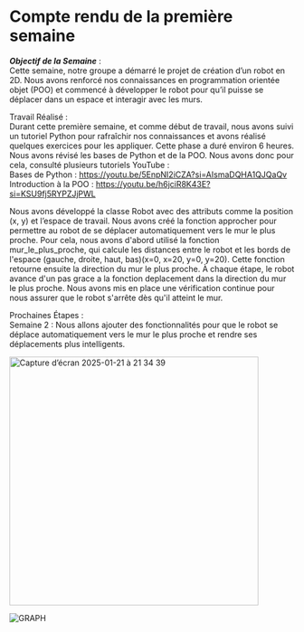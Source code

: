 # Compte rendu  de la première semaine


***Objectif de la Semaine*** :  
Cette semaine, notre groupe a démarré le projet de création d’un robot en 2D. Nous avons renforcé nos connaissances en programmation orientée objet (POO) et commencé à développer le robot pour qu’il puisse se déplacer dans un espace et interagir avec les murs.


Travail Réalisé :  
Durant cette première semaine, et comme début de travail, nous avons suivi un tutoriel Python pour rafraîchir nos connaissances et avons réalisé quelques exercices pour les appliquer. Cette phase a duré environ 6 heures. Nous avons révisé les bases de Python et de la POO. Nous avons donc pour cela, consulté plusieurs tutoriels YouTube :  
Bases de Python : https://youtu.be/5EnpNI2iCZA?si=AIsmaDQHA1QJQaQv  
Introduction à la POO : https://youtu.be/h6jciR8K43E?si=KSU9fj5RYPZJjPWL

 Nous avons développé la classe Robot avec des attributs comme la position (x, y) et l’espace de travail. Nous avons créé la fonction approcher pour permettre au robot de se déplacer automatiquement vers le mur le plus proche. Pour cela, nous avons d'abord utilisé la fonction mur_le_plus_proche, qui calcule les distances entre le robot et les bords de l'espace (gauche, droite, haut, bas)(x=0, x=20, y=0, y=20). Cette fonction retourne ensuite la direction du mur le plus proche.
À chaque étape, le robot avance d'un pas grace a la fonction deplacement dans la direction du mur le plus proche. Nous avons mis en place une vérification continue pour nous assurer que le robot s'arrête dès qu'il atteint le mur.
 


Prochaines Étapes :  
Semaine 2 : Nous allons ajouter des fonctionnalités pour que le robot se déplace automatiquement vers le mur le plus proche et rendre ses déplacements plus intelligents.






<img width="440" alt="Capture d’écran 2025-01-21 à 21 34 39" src="https://github.com/user-attachments/assets/3abec95b-8505-4bfe-8db1-cfd978cca532" />

![GRAPH](https://github.com/user-attachments/assets/93f97d73-6dfb-42a5-8a2c-6ec2c6e990ee)


